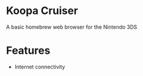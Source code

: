 # Koopa Cruiser
A basic homebrew web browser for the Nintendo 3DS

# Features
- Internet connectivity
